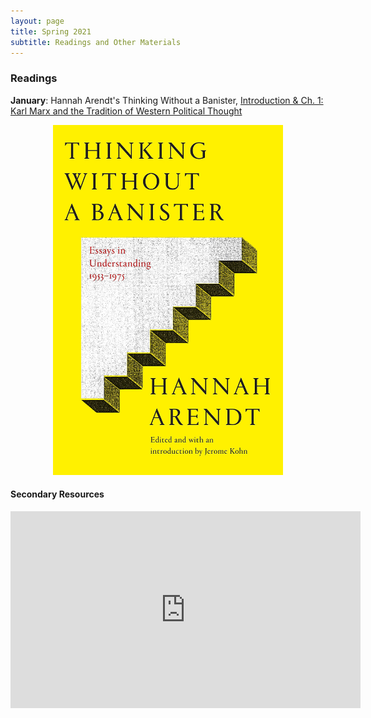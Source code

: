 ```yaml
---
layout: page
title: Spring 2021
subtitle: Readings and Other Materials
---
```


### Readings 

**January**: Hannah Arendt's Thinking Without a Banister, [Introduction & Ch. 1: Karl Marx and the Tradition of Western Political Thought](https://outlookuga-my.sharepoint.com/:b:/g/personal/hy06648_uga_edu/EXsuVIUkqM9CoorykCz6w80BH4dpyMgPnURFtiNLL6dwxg?e=yruK1V)

<p align="center">
<img src="/assets/img/banister.jpg" height="560">
</p>


#### Secondary Resources

<p align="center">  
<iframe width="560" height="315" src="https://www.youtube.com/embed/MgzRY23qeYs" frameborder="0" allow="accelerometer; autoplay; clipboard-write; encrypted-media; gyroscope; picture-in-picture" allowfullscreen></iframe>
</p>

